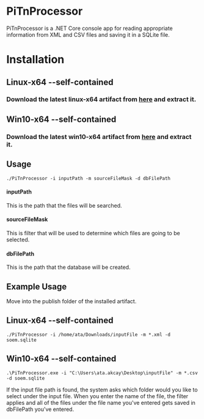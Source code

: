 # PiTnProcessor

PiTnProcessor is a .NET Core console app for reading appropriate information 
from XML and CSV files and saving it in a SQLite file.

# Installation

## Linux-x64 --self-contained

### Download the latest linux-x64 artifact from [here](../-/jobs/artifacts/master/download?job=publish-linux) and extract it.

## Win10-x64 --self-contained

### Download the latest win10-x64 artifact from [here](../-/jobs/artifacts/master/download?job=publish-windows) and extract it.

## Usage
```
./PiTnProcessor -i inputPath -m sourceFileMask -d dbFilePath
```
#### inputPath 
This is the path that the files will be searched.
#### sourceFileMask 
This is filter that will be used to determine which files are going to be selected.
#### dbFilePath 
This is the path that the database will be created.


## Example Usage
Move into the publish folder of the installed artifact.
## Linux-x64 --self-contained
```
./PiTnProcessor -i /home/ata/Downloads/inputFile -m *.xml -d soem.sqlite
```

## Win10-x64 --self-contained

```
.\PiTnProcessor.exe -i "C:\Users\ata.akcay\Desktop\inputFile" -m *.csv -d soem.sqlite
```




If the input file path is found, the system asks which folder would you like to
select under the input file.
When you enter the name of the file, the filter applies and all of the files
under the file name you've entered gets saved in dbFilePath you've entered.